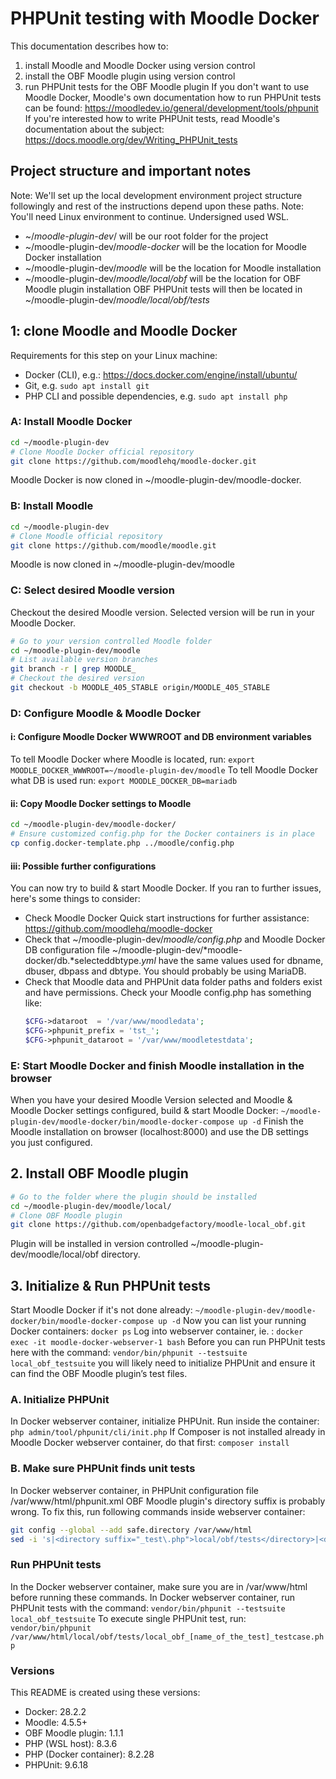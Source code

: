 # PHPUnit testing with Moodle Docker
This documentation describes how to:
1. install Moodle and Moodle Docker using version control  
2. install the OBF Moodle plugin using version control  
3. run PHPUnit tests for the OBF Moodle plugin
If you don't want to use Moodle Docker, Moodle's own documentation how to run PHPUnit tests can be found: 
https://moodledev.io/general/development/tools/phpunit 
If you're interested how to write PHPUnit tests, read Moodle's documentation about the subject: https://docs.moodle.org/dev/Writing_PHPUnit_tests 

## Project structure and important notes
Note: We'll set up the local development environment project structure followingly and rest of the instructions depend upon these paths.
Note: You'll need Linux environment to continue. Undersigned used WSL.  
 - ~/*moodle-plugin-dev*/ will be our root folder for the project
 - ~/moodle-plugin-dev/*moodle-docker* will be the location for Moodle Docker installation
 - ~/moodle-plugin-dev/*moodle* will be the location for Moodle installation
 - ~/moodle-plugin-dev/*moodle/local/obf* will be the location for OBF Moodle plugin installation
OBF PHPUnit tests will then be located in ~/moodle-plugin-dev/*moodle/local/obf/tests*

## 1: clone Moodle and Moodle Docker
Requirements for this step on your Linux machine:
- Docker (CLI), e.g.: https://docs.docker.com/engine/install/ubuntu/
- Git, e.g. ```sudo apt install git```
- PHP CLI and possible dependencies, e.g. ```sudo apt install php```

### A: Install Moodle Docker
```bash
cd ~/moodle-plugin-dev
# Clone Moodle Docker official repository
git clone https://github.com/moodlehq/moodle-docker.git
```
Moodle Docker is now cloned in ~/moodle-plugin-dev/moodle-docker.

### B: Install Moodle 
```bash
cd ~/moodle-plugin-dev
# Clone Moodle official repository
git clone https://github.com/moodle/moodle.git
```
Moodle is now cloned in ~/moodle-plugin-dev/moodle

### C: Select desired Moodle version
Checkout the desired Moodle version. Selected version will be run in your Moodle Docker. 
```bash
# Go to your version controlled Moodle folder
cd ~/moodle-plugin-dev/moodle
# List available version branches
git branch -r | grep MOODLE_
# Checkout the desired version
git checkout -b MOODLE_405_STABLE origin/MOODLE_405_STABLE
```

### D: Configure Moodle & Moodle Docker
#### i: Configure Moodle Docker WWWROOT and DB environment variables
To tell Moodle Docker where Moodle is located, run: ```export MOODLE_DOCKER_WWWROOT=~/moodle-plugin-dev/moodle```
To tell Moodle Docker what DB is used run: ```export MOODLE_DOCKER_DB=mariadb```
#### ii: Copy Moodle Docker settings to Moodle
```bash
cd ~/moodle-plugin-dev/moodle-docker/
# Ensure customized config.php for the Docker containers is in place
cp config.docker-template.php ../moodle/config.php
```
#### iii: Possible further configurations
You can now try to build & start Moodle Docker. If you ran to further issues, here's some things to consider: 
- Check Moodle Docker Quick start instructions for further assistance: https://github.com/moodlehq/moodle-docker
- Check that ~/moodle-plugin-dev/*moodle/config.php* and Moodle Docker DB configuration file ~/moodle-plugin-dev/*moodle-docker/db.*selecteddbtype.*yml* have the same values used for dbname, dbuser, dbpass and dbtype. You should probably be using MariaDB. 
- Check that Moodle data and PHPUnit data folder paths and folders exist and have permissions. Check your Moodle config.php has something like: 
    ```php
    $CFG->dataroot  = '/var/www/moodledata';
    $CFG->phpunit_prefix = 'tst_';
    $CFG->phpunit_dataroot = '/var/www/moodletestdata';
    ```

### E: Start Moodle Docker and finish Moodle installation in the browser
When you have your desired Moodle Version selected and Moodle & Moodle Docker settings configured,
build & start Moodle Docker: ```~/moodle-plugin-dev/moodle-docker/bin/moodle-docker-compose up -d```
Finish the Moodle installation on browser (localhost:8000) and use the DB settings you just configured. 

## 2. Install OBF Moodle plugin
```bash
# Go to the folder where the plugin should be installed
cd ~/moodle-plugin-dev/moodle/local/
# Clone OBF Moodle plugin
git clone https://github.com/openbadgefactory/moodle-local_obf.git
```
Plugin will be installed in version controlled ~/moodle-plugin-dev/moodle/local/obf directory. 

## 3. Initialize & Run PHPUnit tests 
Start Moodle Docker if it's not done already: ```~/moodle-plugin-dev/moodle-docker/bin/moodle-docker-compose up -d``` 
Now you can list your running Docker containers: ```docker ps```
Log into webserver container, ie. : ```docker exec -it moodle-docker-webserver-1 bash```
Before you can run PHPUnit tests here with the command: ```vendor/bin/phpunit --testsuite local_obf_testsuite```
you will likely need to initialize PHPUnit and ensure it can find the OBF Moodle plugin’s test files. 

### A. Initialize PHPUnit
In Docker webserver container, initialize PHPUnit. Run inside the container: ```php admin/tool/phpunit/cli/init.php```
If Composer is not installed already in Moodle Docker webserver container, do that first: ```composer install```

### B. Make sure PHPUnit finds unit tests
In Docker webserver container, in PHPUnit configuration file /var/www/html/phpunit.xml OBF Moodle plugin's directory suffix is probably wrong.
To fix this, run following commands inside webserver container:
```bash
git config --global --add safe.directory /var/www/html
sed -i 's|<directory suffix="_test\.php">local/obf/tests</directory>|<directory suffix="_testcase.php">local/obf/tests</directory>|' /var/www/html/phpunit.xml
```

### Run PHPUnit tests 
In the Docker webserver container, make sure you are in /var/www/html before running these commands. 
In Docker webserver container, run PHPUnit tests with the command: ```vendor/bin/phpunit --testsuite local_obf_testsuite```
To execute single PHPUnit test, run: ```vendor/bin/phpunit /var/www/html/local/obf/tests/local_obf_[name_of_the_test]_testcase.php```

### Versions
This README is created using these versions:
- Docker: 28.2.2
- Moodle: 4.5.5+
- OBF Moodle plugin: 1.1.1
- PHP (WSL host): 8.3.6
- PHP (Docker container): 8.2.28
- PHPUnit: 9.6.18
